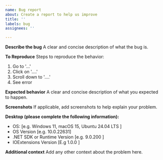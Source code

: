 ```yaml
---
name: Bug report
about: Create a report to help us improve
title: ''
labels: bug
assignees: ''

---
```


**Describe the bug**
A clear and concise description of what the bug is.

**To Reproduce**
Steps to reproduce the behavior:
1. Go to '...'
2. Click on '....'
3. Scroll down to '....'
4. See error

**Expected behavior**
A clear and concise description of what you expected to happen.

**Screenshots**
If applicable, add screenshots to help explain your problem.

**Desktop (please complete the following information):**
 - OS: [e.g. Windows 11, macOS 15, Ubuntu 24.04 LTS ]
 - OS Version [e.g. 10.0.22631]
-  .NET SDK or Runtime Version [e.g. 9.0.200 ]
- IOExtensions Version [E.g 1.0.0 ]

**Additional context**
Add any other context about the problem here.

